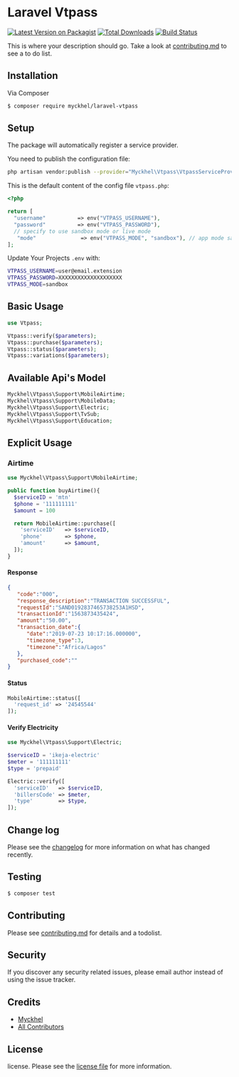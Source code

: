 # Laravel Vtpass

[![Latest Version on Packagist][ico-version]][link-packagist]
[![Total Downloads][ico-downloads]][link-downloads]
[![Build Status][ico-travis]][link-travis]

This is where your description should go. Take a look at [contributing.md](contributing.md) to see a to do list.

## Installation

Via Composer

```bash
$ composer require myckhel/laravel-vtpass
```

## Setup
The package will automatically register a service provider.

You need to publish the configuration file:

```bash
php artisan vendor:publish --provider="Myckhel\Vtpass\VtpassServiceProvider"
```

This is the default content of the config file ```vtpass.php```:

```php
<?php

return [
  "username"          => env("VTPASS_USERNAME"),
  "password"          => env("VTPASS_PASSWORD"),
  // specify to use sandbox mode or live mode
   "mode"              => env("VTPASS_MODE", "sandbox"), // app mode sandbox ?? live
];
```
Update Your Projects `.env` with:
```bash
VTPASS_USERNAME=user@email.extension
VTPASS_PASSWORD=XXXXXXXXXXXXXXXXXXXX
VTPASS_MODE=sandbox
```

## Basic Usage
```php
use Vtpass;

Vtpass::verify($parameters);
Vtpass::purchase($parameters);
Vtpass::status($parameters);
Vtpass::variations($parameters);
```

## Available Api's Model
```php
Myckhel\Vtpass\Support\MobileAirtime;
Myckhel\Vtpass\Support\MobileData;
Myckhel\Vtpass\Support\Electric;
Myckhel\Vtpass\Support\TvSub;
Myckhel\Vtpass\Support\Education;
```

## Explicit Usage

### Airtime

```php
use Myckhel\Vtpass\Support\MobileAirtime;

public function buyAirtime(){ 
  $serviceID = 'mtn'
  $phone = '111111111'
  $amount = 100

  return MobileAirtime::purchase([
    'serviceID'   => $serviceID,
    'phone'       => $phone,
    'amount'      => $amount,
  ]);
}
```
#### Response
```json
{  
   "code":"000",
   "response_description":"TRANSACTION SUCCESSFUL",
   "requestId":"SAND0192837465738253A1HSD",
   "transactionId":"1563873435424",
   "amount":"50.00",
   "transaction_date":{  
      "date":"2019-07-23 10:17:16.000000",
      "timezone_type":3,
      "timezone":"Africa/Lagos"
   },
   "purchased_code":""
}
```
#### Status
```php
MobileAirtime::status([
  'request_id' => '24545544'
]);
```
#### Verify Electricity
```php
use Myckhel\Vtpass\Support\Electric;

$serviceID = 'ikeja-electric'
$meter = '111111111'
$type = 'prepaid'

Electric::verify([
  'serviceID'   => $serviceID,
  'billersCode' => $meter,
  'type'        => $type,
]);
```

## Change log

Please see the [changelog](changelog.md) for more information on what has changed recently.

## Testing

``` bash
$ composer test
```

## Contributing

Please see [contributing.md](contributing.md) for details and a todolist.

## Security

If you discover any security related issues, please email author instead of using the issue tracker.

## Credits

- [Myckhel][link-author]
- [All Contributors][link-contributors]

## License

license. Please see the [license file](license.md) for more information.

[ico-version]: https://img.shields.io/packagist/v/myckhel/laravel-vtpass.svg?style=flat-square
[ico-downloads]: https://img.shields.io/packagist/dt/myckhel/laravel-vtpass.svg?style=flat-square
[ico-travis]: https://img.shields.io/travis/myckhel/laravel-vtpass/master.svg?style=flat-square
[ico-styleci]: https://styleci.io/repos/12345678/shield

[link-packagist]: https://packagist.org/packages/myckhel/laravel-vtpass
[link-downloads]: https://packagist.org/packages/myckhel/laravel-vtpass
[link-travis]: https://travis-ci.org/myckhel/laravel-vtpass
[link-styleci]: https://styleci.io/repos/12345678
[link-author]: https://github.com/myckhel
[link-contributors]: ../../contributors
